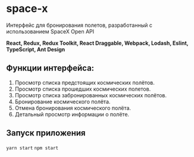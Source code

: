 # space-x

Интерфейс для бронирования полетов, разработанный с использованием SpaceX Open API

**React, Redux, Redux Toolkit, React Draggable, Webpack, Lodash, Eslint, TypeScript, Ant Design**

## Функции интерфейса:

1. Просмотр списка предстоящих космических полётов.
2. Просмотр списка прошедших космических полетов.
3. Просмотр списка забронированных космических полётов.
4. Бронирование космического полёта.
5. Отмена бронирования космического полёта.
6. Детальный просмотр информации о полёте.

## Запуск приложения
`yarn start`
`npm start`
